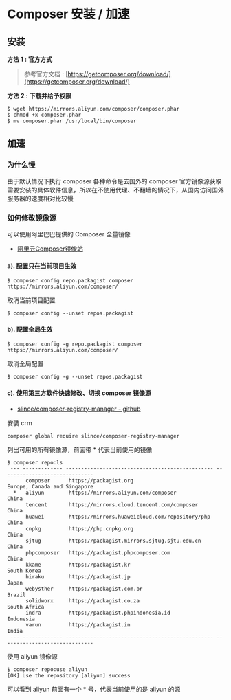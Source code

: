 # Composer 安装 / 加速

## 安装
**方法 1 : 官方方式**
> 参考官方文档 : [https://getcomposer.org/download/](https://getcomposer.org/download/)

**方法 2 : 下载并给予权限**



```
$ wget https://mirrors.aliyun.com/composer/composer.phar
$ chmod +x composer.phar
$ mv composer.phar /usr/local/bin/composer
```

## 加速

### 为什么慢
由于默认情况下执行 composer 各种命令是去国外的 composer 官方镜像源获取需要安装的具体软件信息，所以在不使用代理、不翻墙的情况下，从国内访问国外服务器的速度相对比较慢

### 如何修改镜像源
可以使用阿里巴巴提供的 Composer 全量镜像 

- [阿里云Composer镜像站](https://developer.aliyun.com/composer)

#### a). 配置只在当前项目生效
```
$ composer config repo.packagist composer https://mirrors.aliyun.com/composer/
```
取消当前项目配置
```
$ composer config --unset repos.packagist
```

#### b). 配置全局生效
```
$ composer config -g repo.packagist composer https://mirrors.aliyun.com/composer/
```
取消全局配置
```
$ composer config -g --unset repos.packagist
```

#### c). 使用第三方软件快速修改、切换 composer 镜像源

- [slince/composer-registry-manager - github](https://github.com/slince/composer-registry-manager)

安装 crm
```
composer global require slince/composer-registry-manager
```


列出可用的所有镜像源，前面带 * 代表当前使用的镜像
```
$ composer repo:ls
 --- ------------- ------------------------------------------------ ------------------------------
      composer      https://packagist.org                            Europe, Canada and Singapore
  *   aliyun        https://mirrors.aliyun.com/composer              China
      tencent       https://mirrors.cloud.tencent.com/composer       China
      huawei        https://mirrors.huaweicloud.com/repository/php   China
      cnpkg         https://php.cnpkg.org                            China
      sjtug         https://packagist.mirrors.sjtug.sjtu.edu.cn      China
      phpcomposer   https://packagist.phpcomposer.com                China
      kkame         https://packagist.kr                             South Korea
      hiraku        https://packagist.jp                             Japan
      webysther     https://packagist.com.br                         Brazil
      solidworx     https://packagist.co.za                          South Africa
      indra         https://packagist.phpindonesia.id                Indonesia
      varun         https://packagist.in                             India
 --- ------------- ------------------------------------------------ ------------------------------
```
使用 aliyun 镜像源
```
$ composer repo:use aliyun
[OK] Use the repository [aliyun] success
```
可以看到 aliyun 前面有一个 * 号，代表当前使用的是 aliyun 的源

